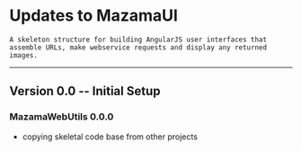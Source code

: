 # Updates to MazamaUI

```
A skeleton structure for building AngularJS user interfaces that
assemble URLs, make webservice requests and display any returned
images.
```

----

## Version 0.0 -- Initial Setup

### MazamaWebUtils 0.0.0

 * copying skeletal code base from other projects

